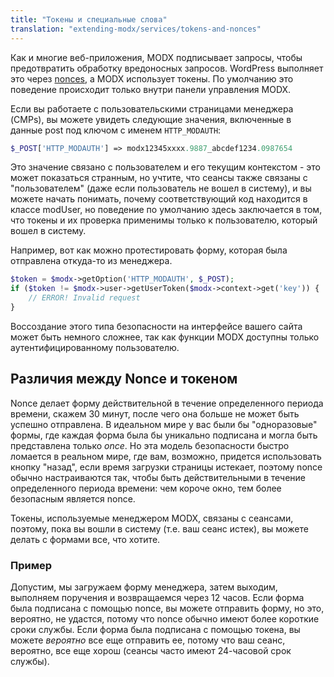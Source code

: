 ```yaml
---
title: "Токены и специальные слова"
translation: "extending-modx/services/tokens-and-nonces"
---
```


Как и многие веб-приложения, MODX подписывает запросы, чтобы предотвратить обработку вредоносных запросов. WordPress выполняет это через [nonces](http://codex.wordpress.org/WordPress_Nonces), а MODX использует токены. По умолчанию это поведение происходит только внутри панели управления MODX.

Если вы работаете с пользовательскими страницами менеджера (CMPs), вы можете увидеть следующие значения, включенные в данные post под ключом с именем `HTTP_MODAUTH`:

``` php
$_POST['HTTP_MODAUTH'] => modx12345xxxx.9887_abcdef1234.0987654
```

Это значение связано с пользователем и его текущим контекстом - это может показаться странным, но учтите, что сеансы также связаны с "пользователем" (даже если пользователь не вошел в систему), и вы можете начать понимать, почему соответствующий код находится в классе modUser, но поведение по умолчанию здесь заключается в том, что токены и их проверка применимы только к пользователю, который вошел в систему.

Например, вот как можно протестировать форму, которая была отправлена откуда-то из менеджера.

``` php
$token = $modx->getOption('HTTP_MODAUTH', $_POST);
if ($token != $modx->user->getUserToken($modx->context->get('key')) {
    // ERROR! Invalid request
}
```

Воссоздание этого типа безопасности на интерфейсе вашего сайта может быть немного сложнее, так как функции MODX доступны только аутентифицированному пользователю.

## Различия между Nonce и токеном

Nonce делает форму действительной в течение определенного периода времени, скажем 30 минут, после чего она больше не может быть успешно отправлена. В идеальном мире у вас были бы "одноразовые" формы, где каждая форма была бы уникально подписана и могла быть представлена только _once_. Но эта модель безопасности быстро ломается в реальном мире, где вам, возможно, придется использовать кнопку "назад", если время загрузки страницы истекает, поэтому nonce обычно настраиваются так, чтобы быть действительными в течение определенного периода времени: чем короче окно, тем более безопасным является nonce.

Токены, используемые менеджером MODX, связаны с сеансами, поэтому, пока вы вошли в систему (т.е. ваш сеанс истек), вы можете делать с формами все, что хотите.

### Пример

Допустим, мы загружаем форму менеджера, затем выходим, выполняем поручения и возвращаемся через 12 часов. Если форма была подписана с помощью nonce, вы можете отправить форму, но это, вероятно, не удастся, потому что nonce обычно имеют более короткие сроки службы. Если форма была подписана с помощью токена, вы можете _вероятно_ все еще отправить ее, потому что ваш сеанс, вероятно, все еще хорош (сеансы часто имеют 24-часовой срок службы).
